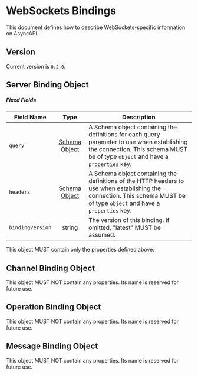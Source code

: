 # WebSockets Bindings

This document defines how to describe WebSockets-specific information on AsyncAPI.

<a name="version"></a>

## Version

Current version is `0.2.0`.


<a name="server"></a>

## Server Binding Object

##### Fixed Fields

Field Name | Type | Description
---|:---:|---
<a name="operationBindingObjectQuery"></a>`query` | [Schema Object][schemaObject] | A Schema object containing the definitions for each query parameter to use when establishing the connection. This schema MUST be of type `object` and have a `properties` key.
<a name="operationBindingObjectHeaders"></a>`headers` | [Schema Object][schemaObject] | A Schema object containing the definitions of the HTTP headers to use when establishing the connection. This schema MUST be of type `object` and have a `properties` key.
<a name="operationBindingObjectBindingVersion"></a>`bindingVersion` | string | The version of this binding. If omitted, "latest" MUST be assumed.

This object MUST contain only the properties defined above.



<a name="channel"></a>

## Channel Binding Object

This object MUST NOT contain any properties. Its name is reserved for future use.


<a name="operation"></a>

## Operation Binding Object

This object MUST NOT contain any properties. Its name is reserved for future use.


<a name="message"></a>

## Message Binding Object

This object MUST NOT contain any properties. Its name is reserved for future use.


[schemaObject]: https://www.asyncapi.com/docs/specifications/2.0.0/#schemaObject